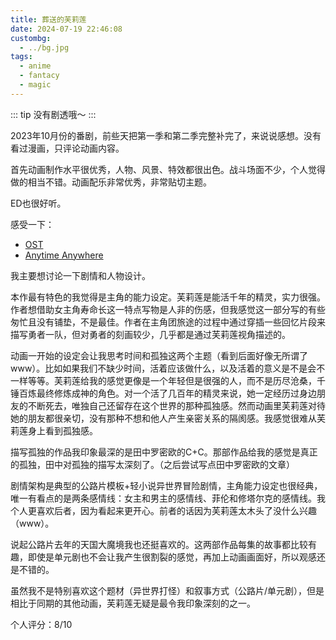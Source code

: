 ```yaml
---
title: 葬送的芙莉莲
date: 2024-07-19 22:46:08
custombg:
  - ../bg.jpg
tags:
  - anime
  - fantacy
  - magic
---
```


::: tip
没有剧透哦～
:::

2023年10月份的番剧，前些天把第一季和第二季完整补完了，来说说感想。没有看过漫画，只评论动画内容。

首先动画制作水平很优秀，人物、风景、特效都很出色。战斗场面不少，个人觉得做的相当不错。动画配乐非常优秀，非常贴切主题。

ED也很好听。

感受一下：

- [OST](https://www.bilibili.com/video/BV1hb4y1V7Jg)
- [Anytime Anywhere](https://www.bilibili.com/video/BV1e64y157Ut)

我主要想讨论一下剧情和人物设计。

本作最有特色的我觉得是主角的能力设定。芙莉莲是能活千年的精灵，实力很强。作者想借助女主角寿命长这一特点写物是人非的伤感，但我感觉这一部分写的有些匆忙且没有铺垫，不是最佳。作者在主角团旅途的过程中通过穿插一些回忆片段来描写勇者一队，但对勇者的刻画较少，几乎都是通过芙莉莲视角描述的。

动画一开始的设定会让我思考时间和孤独这两个主题（看到后面好像无所谓了www）。比如如果我们不缺少时间，活着应该做什么，以及活着的意义是不是会不一样等等。芙莉莲给我的感觉更像是一个年轻但是很强的人，而不是历尽沧桑，千锤百炼最终修炼成神的角色。对一个活了几百年的精灵来说，她一定经历过身边朋友的不断死去，唯独自己还留存在这个世界的那种孤独感。然而动画里芙莉莲对待她的朋友都很亲切，没有那种不想和他人产生亲密关系的隔阂感。我感觉很难从芙莉莲身上看到孤独感。

描写孤独的作品我印象最深的是田中罗密欧的C+C。那部作品给我的感觉是真正的孤独，田中对孤独的描写太深刻了。（之后尝试写点田中罗密欧的文章）

剧情架构是典型的公路片模板+轻小说异世界冒险剧情，主角能力设定也很经典，唯一有看点的是两条感情线：女主和男主的感情线、菲伦和修塔尔克的感情线。我个人更喜欢后者，因为看起来更开心。前者的话因为芙莉莲太木头了没什么兴趣（www）。

说起公路片去年的天国大魔境我也还挺喜欢的。这两部作品每集的故事都比较有趣，即使是单元剧也不会让我产生很割裂的感觉，再加上动画画面好，所以观感还是不错的。

虽然我不是特别喜欢这个题材（异世界打怪）和叙事方式（公路片/单元剧），但是相比于同期的其他动画，芙莉莲无疑是最令我印象深刻的之一。

个人评分：8/10
